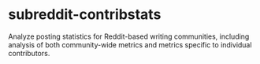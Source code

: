 # subreddit-contribstats
Analyze posting statistics for Reddit-based writing communities, including analysis of both community-wide metrics and metrics specific to individual contributors.
